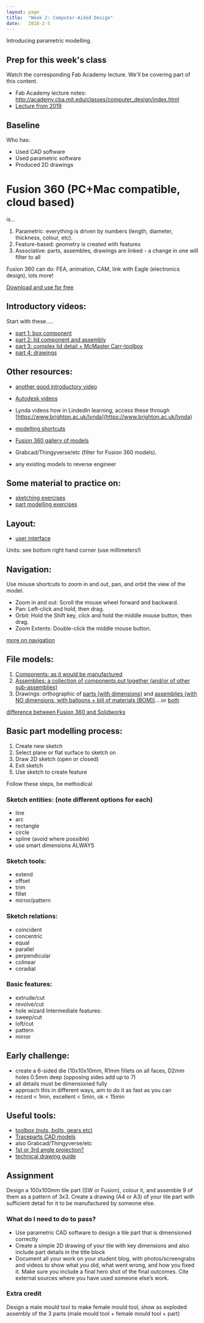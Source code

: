 ```yaml
---
layout: page
title:  "Week 2: Computer-Aided Design"
date:   2018-2-5
---
```


Introducing parametric modelling.

## Prep for this week's class

Watch the corresponding Fab Academy lecture. We'll be covering part of this content. 

* Fab Academy lecture notes: <http://academy.cba.mit.edu/classes/computer_design/index.html>  
* [Lecture from 2019](https://vimeo.com/314594035)

## Baseline 

Who has:

* Used CAD software
* Used parametric software
* Produced 2D drawings

# Fusion 360 (PC+Mac compatible, cloud based)
is...
1. Parametric: everything is driven by numbers (length, diameter, thickness, colour, etc). 
2. Feature-based: geometry is created with features
3. Associative: parts, assembles, drawings are linked - a change in one will filter to all

Fusion 360 can do: FEA, animation, CAM, link with Eagle (electronics design), lots more!

[Download and use for free](https://www.autodesk.co.uk/products/fusion-360/overview)

## Introductory videos:
Start with these.....
- [part 1: box component](https://www.youtube.com/watch?v=A5bc9c3S12g)
- [part 2: lid component and assembly](https://www.youtube.com/watch?v=HXRMzJWo0-Q)
- [part 3: complex lid detail + McMaster Carr-toolbox](https://www.youtube.com/watch?v=zS8dYA_Iluc)
- [part 4: drawings](https://www.youtube.com/watch?v=uinJ2I_SgKI)
## Other resources:
- [another good introductory video](https://www.youtube.com/watch?v=VbSkwvZyU_0)

- [Autodesk videos](https://www.autodesk.co.uk/products/fusion-360/get-started)
- Lynda videos how in LindedIn learning, access these through [https://www.brighton.ac.uk/lynda](https://www.brighton.ac.uk/lynda)
- [modelling shortcuts](https://www.autodesk.com/shortcuts/fusion-360#modeling)

- [Fusion 360 gallery of models](https://gallery.autodesk.com/fusion360)
- Grabcad/Thingyverse/etc (filter for Fusion 360 models). 
- any existing models to reverse engineer

## Some material to practice on:
- [sketching exercises](https://drive.google.com/open?id=1kcsn3ghW-dgm7xf_htp9wL9p7MROS2PX)
- [part modelling exercises](https://drive.google.com/open?id=1fmFIsjV-P9DPdEKxaB_PEqnUaqnMnYti)

## Layout:
- [user interface](http://help.autodesk.com/view/fusion360/ENU/?guid=GUID-E647CA56-7187-406A-ACE4-EAC59914FAE4&utm_medium=email&utm_source=invite&utm_campaign=amer-edu-aex-fusion-360-nurture-stream-edms&utm_id=672747&mktvar002=672747)

Units: see bottom right hand corner (use millimeters!)

## Navigation:
Use mouse shortcuts to zoom in and out, pan, and orbit the view of the model.
- Zoom in and out: Scroll the mouse wheel forward and backward.
- Pan: Left-click and hold, then drag.
- Orbit: Hold the Shift key, click and hold the middle mouse button, then drag.
- Zoom Extents: Double-click the middle mouse button.

[more on navigation](http://help.autodesk.com/view/fusion360/ENU/?guid=GUID-7B742BB2-65B3-4ADA-9B11-9D57E1E31292)

## File models:
1. [Components: as it would be manufactured](https://i.ytimg.com/vi/zNDwvsU5Dko/maxresdefault.jpg)
2. [Assemblies: a collection of components put together (and/or of other sub-assemblies)](https://www.javelin-tech.com/blog/wp-content/uploads/2017/07/solidworks-rigid-subassembly-780x417.jpg)
3. Drawings: orthographic of [parts (with dimensions)](https://i.ytimg.com/vi/k_45Xr3wHtk/maxresdefault.jpg) and [assemblies (with NO dimensions, with balloons + bill of materials (BOM))](https://ayoqq.org/images/assembly-drawing-engineering-2.png)....or [both](https://ayoqq.org/images/solidworks-drawing-solidworks-assembly-13.jpg)

[difference between Fusion 360 and Solidworks](https://all3dp.com/2/fusion-360-vs-solidworks-cad-software-compared-side-by-side/)

## Basic part modelling process:
1. Create new sketch
2. Select plane or flat surface to sketch on
3. Draw 2D sketch (open or closed)
4. Exit sketch
5. Use sketch to create feature

Follow these steps, be methodical

### Sketch entities: (note different options for each)
- line
- arc
- rectangle
- circle
- spline (avoid where possible)
- use smart dimensions ALWAYS

### Sketch tools:
- extend
- offset
- trim
- fillet
- mirror/pattern

### Sketch relations:
- coincident
- concentric
- equal
- parallel
- perpendicular
- colinear
- coradial

### Basic features: 
- extrude/cut
- revolve/cut
- hole wizard
Intermediate features:
- sweep/cut
- loft/cut
- pattern
- mirror

## Early challenge:
- create a 6-sided die (10x10x10mm, R1mm fillets on all faces, D2mm holes 0.5mm deep (opposing sides add up to 7)
- all details must be dimensioned fully
- approach this in different ways, aim to do it as fast as you can
- record < 1min, excellent < 5min, ok < 15min

## Useful tools:
- [toolbox (nuts, bolts, gears etc)](http://help.solidworks.com/2018/english/solidworks/toolbox/t_toolbox_activating_add_ins.htm)
- [Traceparts CAD models](https://www.traceparts.com/en)
- also Grabcad/Thingyverse/etc
- [1st or 3rd angle projection?](https://youtu.be/_wDpN6Zi1hE)
- [technical drawing guide](https://ocw.mit.edu/courses/mechanical-engineering/2-007-design-and-manufacturing-i-spring-2009/related-resources/drawing_and_sketching/)

## Assignment

Design a 100x100mm tile part (SW or Fusion), colour it, and assemble 9 of them as a pattern of 3x3. Create a drawing (A4 or A3) of your tile part with sufficient detail for it to be manufactured by someone else. 

### What do I need to do to pass?

* Use parametric CAD software to design a tile part that is dimensioned correctly
* Create a simple 2D drawing of your tile with key dimensions and also include part details in the title block
* Document all your work on your student blog, with photos/screengrabs and videos to show what you did, what went wrong, and how you fixed it. Make sure you include a final hero shot of the final outcomes. Cite external sources where you have used someone else’s work.

### Extra credit 

Design a male mould tool to make female mould tool, show as exploded assembly of the 3 parts (male mould tool + female mould tool + part)
